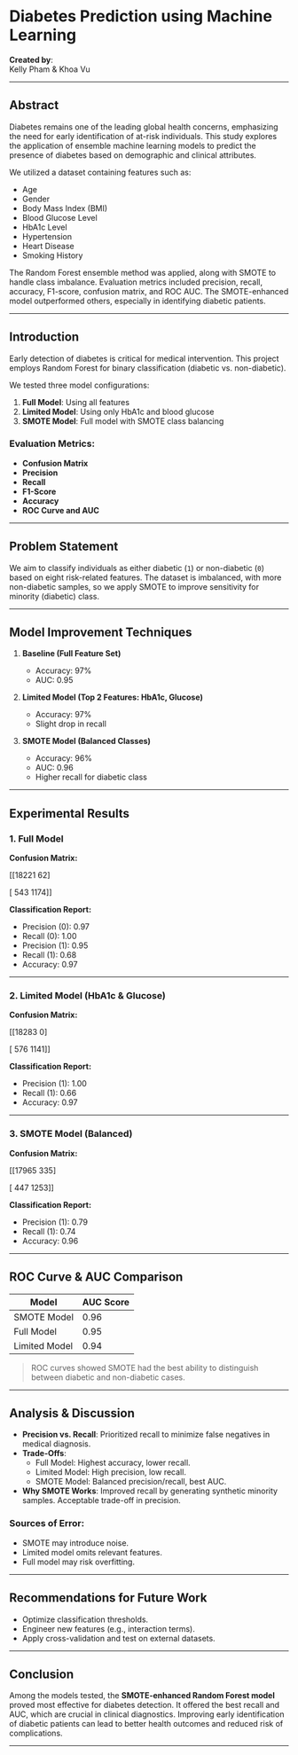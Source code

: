 # Diabetes Prediction using Machine Learning

**Created by**:  
Kelly Pham & Khoa Vu

---

## Abstract

Diabetes remains one of the leading global health concerns, emphasizing the need for early identification of at-risk individuals. This study explores the application of ensemble machine learning models to predict the presence of diabetes based on demographic and clinical attributes.

We utilized a dataset containing features such as:
- Age
- Gender
- Body Mass Index (BMI)
- Blood Glucose Level
- HbA1c Level
- Hypertension
- Heart Disease
- Smoking History

The Random Forest ensemble method was applied, along with SMOTE to handle class imbalance. Evaluation metrics included precision, recall, accuracy, F1-score, confusion matrix, and ROC AUC. The SMOTE-enhanced model outperformed others, especially in identifying diabetic patients.

---

## Introduction

Early detection of diabetes is critical for medical intervention. This project employs Random Forest for binary classification (diabetic vs. non-diabetic).

We tested three model configurations:
1. **Full Model**: Using all features
2. **Limited Model**: Using only HbA1c and blood glucose
3. **SMOTE Model**: Full model with SMOTE class balancing

### Evaluation Metrics:
- **Confusion Matrix**
- **Precision**
- **Recall**
- **F1-Score**
- **Accuracy**
- **ROC Curve and AUC**

---

## Problem Statement

We aim to classify individuals as either diabetic (`1`) or non-diabetic (`0`) based on eight risk-related features. The dataset is imbalanced, with more non-diabetic samples, so we apply SMOTE to improve sensitivity for minority (diabetic) class.

---

## Model Improvement Techniques

1. **Baseline (Full Feature Set)**
   - Accuracy: 97%
   - AUC: 0.95

2. **Limited Model (Top 2 Features: HbA1c, Glucose)**
   - Accuracy: 97%
   - Slight drop in recall

3. **SMOTE Model (Balanced Classes)**
   - Accuracy: 96%
   - AUC: 0.96
   - Higher recall for diabetic class

---

## Experimental Results

### 1. Full Model

**Confusion Matrix:**

[[18221 62]

[ 543 1174]]


**Classification Report:**
- Precision (0): 0.97
- Recall (0): 1.00
- Precision (1): 0.95
- Recall (1): 0.68
- Accuracy: 0.97

---

### 2. Limited Model (HbA1c & Glucose)

**Confusion Matrix:**

[[18283 0]

[ 576 1141]]


**Classification Report:**
- Precision (1): 1.00
- Recall (1): 0.66
- Accuracy: 0.97

---

### 3. SMOTE Model (Balanced)

**Confusion Matrix:**

[[17965 335]

[ 447 1253]]


**Classification Report:**
- Precision (1): 0.79
- Recall (1): 0.74
- Accuracy: 0.96

---

## ROC Curve & AUC Comparison

| Model          | AUC Score |
|----------------|-----------|
| SMOTE Model    | 0.96      |
| Full Model     | 0.95      |
| Limited Model  | 0.94      |

> ROC curves showed SMOTE had the best ability to distinguish between diabetic and non-diabetic cases.

---

## Analysis & Discussion

- **Precision vs. Recall**: Prioritized recall to minimize false negatives in medical diagnosis.
- **Trade-Offs**:
  - Full Model: Highest accuracy, lower recall.
  - Limited Model: High precision, low recall.
  - SMOTE Model: Balanced precision/recall, best AUC.
- **Why SMOTE Works**: Improved recall by generating synthetic minority samples. Acceptable trade-off in precision.

### Sources of Error:
- SMOTE may introduce noise.
- Limited model omits relevant features.
- Full model may risk overfitting.

---

## Recommendations for Future Work

- Optimize classification thresholds.
- Engineer new features (e.g., interaction terms).
- Apply cross-validation and test on external datasets.

---

## Conclusion

Among the models tested, the **SMOTE-enhanced Random Forest model** proved most effective for diabetes detection. It offered the best recall and AUC, which are crucial in clinical diagnostics. Improving early identification of diabetic patients can lead to better health outcomes and reduced risk of complications.

---

